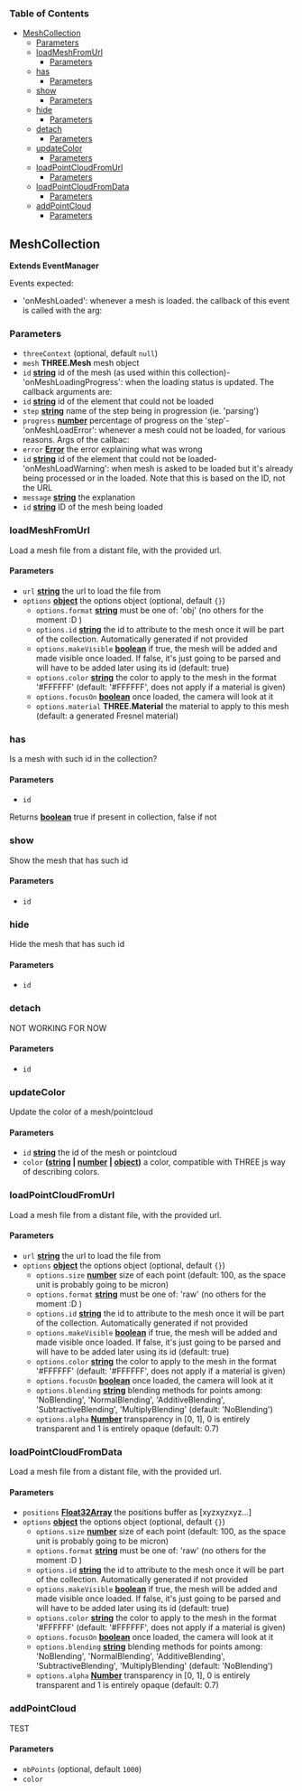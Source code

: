 <!-- Generated by documentation.js. Update this documentation by updating the source code. -->

### Table of Contents

-   [MeshCollection][1]
    -   [Parameters][2]
    -   [loadMeshFromUrl][3]
        -   [Parameters][4]
    -   [has][5]
        -   [Parameters][6]
    -   [show][7]
        -   [Parameters][8]
    -   [hide][9]
        -   [Parameters][10]
    -   [detach][11]
        -   [Parameters][12]
    -   [updateColor][13]
        -   [Parameters][14]
    -   [loadPointCloudFromUrl][15]
        -   [Parameters][16]
    -   [loadPointCloudFromData][17]
        -   [Parameters][18]
    -   [addPointCloud][19]
        -   [Parameters][20]

## MeshCollection

**Extends EventManager**

Events expected:

-   'onMeshLoaded': whenever a mesh is loaded. the callback of this event is called with the arg:

### Parameters

-   `threeContext`   (optional, default `null`)
-   `mesh` **THREE.Mesh** mesh object
-   `id` **[string][21]** id of the mesh (as used within this collection)-   'onMeshLoadingProgress': when the loading status is updated. The callback arguments are:
-   `id` **[string][21]** id of the element that could not be loaded
-   `step` **[string][21]** name of the step being in progression (ie. 'parsing')
-   `progress` **[number][22]** percentage of progress on the 'step'-   'onMeshLoadError': whenever a mesh could not be loaded, for various reasons. Args of the callbac:
-   `error` **[Error][23]** the error explaining what was wrong
-   `id` **[string][21]** id of the element that could not be loaded-   'onMeshLoadWarning': when mesh is asked to be loaded but it's already being processed or in the loaded.
         Note that this is based on the ID, not the URL
-   `message` **[string][21]** the explanation
-   `id` **[string][21]** ID of the mesh being loaded

### loadMeshFromUrl

Load a mesh file from a distant file, with the provided url.

#### Parameters

-   `url` **[string][21]** the url to load the file from
-   `options` **[object][24]** the options object (optional, default `{}`)
    -   `options.format` **[string][21]** must be one of: 'obj' (no others for the moment :D )
    -   `options.id` **[string][21]** the id to attribute to the mesh once it will be part of the collection. Automatically generated if not provided
    -   `options.makeVisible` **[boolean][25]** if true, the mesh will be added and made visible once loaded. If false, it's just going to be parsed and will have to be added later using its id (default: true)
    -   `options.color` **[string][21]** the color to apply to the mesh in the format '#FFFFFF' (default: '#FFFFFF', does not apply if a material is given)
    -   `options.focusOn` **[boolean][25]** once loaded, the camera will look at it
    -   `options.material` **THREE.Material** the material to apply to this mesh (default: a generated Fresnel material)

### has

Is a mesh with such id in the collection?

#### Parameters

-   `id`  

Returns **[boolean][25]** true if present in collection, false if not

### show

Show the mesh that has such id

#### Parameters

-   `id`  

### hide

Hide the mesh that has such id

#### Parameters

-   `id`  

### detach

NOT WORKING FOR NOW

#### Parameters

-   `id`  

### updateColor

Update the color of a mesh/pointcloud

#### Parameters

-   `id` **[string][21]** the id of the mesh or pointcloud
-   `color` **([string][21] \| [number][22] \| [object][24])** a color, compatible with THREE js way of describing colors.

### loadPointCloudFromUrl

Load a mesh file from a distant file, with the provided url.

#### Parameters

-   `url` **[string][21]** the url to load the file from
-   `options` **[object][24]** the options object (optional, default `{}`)
    -   `options.size` **[number][22]** size of each point (default: 100, as the space unit is probably going to be micron)
    -   `options.format` **[string][21]** must be one of: 'raw' (no others for the moment :D )
    -   `options.id` **[string][21]** the id to attribute to the mesh once it will be part of the collection. Automatically generated if not provided
    -   `options.makeVisible` **[boolean][25]** if true, the mesh will be added and made visible once loaded. If false, it's just going to be parsed and will have to be added later using its id (default: true)
    -   `options.color` **[string][21]** the color to apply to the mesh in the format '#FFFFFF' (default: '#FFFFFF', does not apply if a material is given)
    -   `options.focusOn` **[boolean][25]** once loaded, the camera will look at it
    -   `options.blending` **[string][21]** blending methods for points among: 'NoBlending', 'NormalBlending', 'AdditiveBlending', 'SubtractiveBlending', 'MultiplyBlending'  (default: 'NoBlending')
    -   `options.alpha` **[Number][22]** transparency in [0, 1], 0 is entirely transparent and 1 is entirely opaque (default: 0.7)

### loadPointCloudFromData

Load a mesh file from a distant file, with the provided url.

#### Parameters

-   `positions` **[Float32Array][26]** the positions buffer as [xyzxyzxyz...]
-   `options` **[object][24]** the options object (optional, default `{}`)
    -   `options.size` **[number][22]** size of each point (default: 100, as the space unit is probably going to be micron)
    -   `options.format` **[string][21]** must be one of: 'raw' (no others for the moment :D )
    -   `options.id` **[string][21]** the id to attribute to the mesh once it will be part of the collection. Automatically generated if not provided
    -   `options.makeVisible` **[boolean][25]** if true, the mesh will be added and made visible once loaded. If false, it's just going to be parsed and will have to be added later using its id (default: true)
    -   `options.color` **[string][21]** the color to apply to the mesh in the format '#FFFFFF' (default: '#FFFFFF', does not apply if a material is given)
    -   `options.focusOn` **[boolean][25]** once loaded, the camera will look at it
    -   `options.blending` **[string][21]** blending methods for points among: 'NoBlending', 'NormalBlending', 'AdditiveBlending', 'SubtractiveBlending', 'MultiplyBlending'  (default: 'NoBlending')
    -   `options.alpha` **[Number][22]** transparency in [0, 1], 0 is entirely transparent and 1 is entirely opaque (default: 0.7)

### addPointCloud

TEST

#### Parameters

-   `nbPoints`   (optional, default `1000`)
-   `color`  

[1]: #meshcollection

[2]: #parameters

[3]: #loadmeshfromurl

[4]: #parameters-1

[5]: #has

[6]: #parameters-2

[7]: #show

[8]: #parameters-3

[9]: #hide

[10]: #parameters-4

[11]: #detach

[12]: #parameters-5

[13]: #updatecolor

[14]: #parameters-6

[15]: #loadpointcloudfromurl

[16]: #parameters-7

[17]: #loadpointcloudfromdata

[18]: #parameters-8

[19]: #addpointcloud

[20]: #parameters-9

[21]: https://developer.mozilla.org/docs/Web/JavaScript/Reference/Global_Objects/String

[22]: https://developer.mozilla.org/docs/Web/JavaScript/Reference/Global_Objects/Number

[23]: https://developer.mozilla.org/docs/Web/JavaScript/Reference/Global_Objects/Error

[24]: https://developer.mozilla.org/docs/Web/JavaScript/Reference/Global_Objects/Object

[25]: https://developer.mozilla.org/docs/Web/JavaScript/Reference/Global_Objects/Boolean

[26]: https://developer.mozilla.org/docs/Web/JavaScript/Reference/Global_Objects/Float32Array
